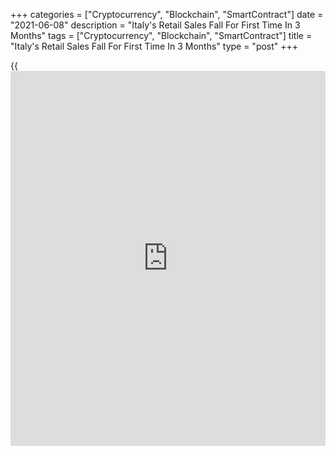 +++
categories = ["Cryptocurrency", "Blockchain", "SmartContract"]
date = "2021-06-08"
description = "Italy's Retail Sales Fall For First Time In 3 Months"
tags = ["Cryptocurrency", "Blockchain", "SmartContract"]
title = "Italy's Retail Sales Fall For First Time In 3 Months"
type = "post"
+++

{{<iframe id="large-banner" src="https://www.bounty.group/#slide=25.0" width="100%" height="600" scrolling="no" style="border: 0px solid rgb(216, 221, 230); border-radius: 3px;">}}

Italy's retail sales dropped for the first time in three months in April
on falling non-food product sales, data from the statistical office
Istat showed on Tuesday.

The retail sales value decreased 0.4 percent on a monthly basis, after
staying flat in March. This was the first decrease in three months.

On a yearly basis, retail sales value growth accelerated to 30.4 percent
from 23.5 percent in the previous month.

Food sales were up 1 percent, while non-food product sales dropped 1.5
percent on month.  
  
In volume [terms](https://www.fintechee.com/terms/), retail sales dropped 0.5 percent on month in April,
reversing a 0.1 percent rise in March. The annual growth surged to 31.5
percent from 24.2 percent a month ago.

For comments and feedback [contact](https://www.playgroundfx.com/contact/): editorial@rtt[news](https://www.letsplayfx.com/blog/forex-news-website/).com

[Economic News][1]

 **What parts of the world are seeing the best (and worst) economic
performances lately? Click[here][2] to check out our [Econ Scorecard][2]
and find out! See up-to-the-moment [ranking](https://www.playgroundfx.com/blog/crypto-exchange-ranking/)s for the best and worst
performers in [GDP][3], [unemployment rate][4], [inflation][5] and much
more.**

   1. www.rtt[news](https://www.letsplayfx.com/blog/forex-news-website/).com/Content/EconomicNews.aspx
   2. www.rtt[news](https://www.letsplayfx.com/blog/forex-news-website/).com/economic-scorecard/world-rank/industrial-production/highest-performance.aspx
   3. www.rtt[news](https://www.letsplayfx.com/blog/forex-news-website/).com/economic-scorecard/world-rank/GDP/highest-performance.aspx
   4. www.rtt[news](https://www.letsplayfx.com/blog/forex-news-website/).com/economic-scorecard/world-rank/unemployment-rate/lowest-performance.aspx
   5. www.rtt[news](https://www.letsplayfx.com/blog/forex-news-website/).com/economic-scorecard/world-rank/CPI/highest-performance.aspx